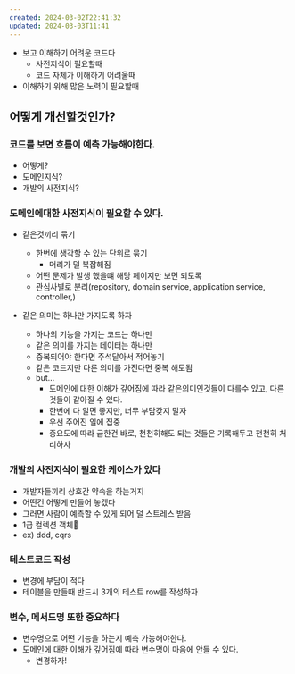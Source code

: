 ```yaml
---
created: 2024-03-02T22:41:32
updated: 2024-03-03T11:41
---
```

- 보고 이해하기 어려운 코드다
	- 사전지식이 필요할때
	- 코드 자체가 이해하기 어려울때
- 이해하기 위해 많은 노력이 필요할때

## 어떻게 개선할것인가?
### 코드를 보면 흐름이 예측 가능해야한다.
- 어떻게?
- 도메인지식?
- 개발의 사전지식?
### 도메인에대한 사전지식이 필요할 수 있다.
- 같은것끼리 묶기
	- 한번에 생각할 수 있는 단위로 묶기
		- 머리가 덜 복잡해짐
	- 어떤 문제가 발생 했을떄 해당 페이지만 보면 되도록
	- 관심사별로 분리(repository, domain service, application service, controller,)

- 같은 의미는 하나만 가지도록 하자
	- 하나의 기능을 가지는 코드는 하나만
	- 같은 의미를 가지는 데이터는 하나만
	- 중복되어야 한다면 주석달아서 적어놓기
	- 같은 코드지만 다른 의미를 가진다면 중복 해도됨
	- but... 
		- 도메인에 대한 이해가 깊어짐에 따라 같은의미인것들이 다를수 있고, 다른것들이 같아질 수 있다.
		- 한번에 다 알면 좋지만, 너무 부담갖지 말자
		- 우선 주어진 일에 집중
		- 중요도에 따라 급한건 바로, 천천히해도 되는 것들은 기록해두고 천천히 처리하자

### 개발의 사전지식이 필요한 케이스가 있다
- 개발자들끼리 상호간 약속을 하는거지
- 어떤건 어떻게 만들어 놓겠다
- 그러면 사람이 예측할 수 있게 되어 덜 스트레스 받음
- 1급 컬렉션 객체
- ex) ddd, cqrs
### 테스트코드 작성
- 변경에 부담이 적다
- 테이블을 만들때 반드시 3개의 테스트 row를 작성하자
### 변수, 메서드명 또한 중요하다
- 변수명으로 어떤 기능을 하는지 예측 가능해야한다.
- 도메인에 대한 이해가 깊어짐에 따라 변수명이 마음에 안들 수 있다.
	- 변경하자!